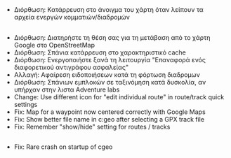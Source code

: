 ##

- Διόρθωση: Κατάρρευση στο άνοιγμα του χάρτη όταν λείπουν τα αρχεία ενεργών κομματιών/διαδρομών

##

- Διόρθωση: Διατηρήστε τη θέση σας για τη μετάβαση από το χάρτη Google στο OpenStreetMap
- Διόρθωση: Σπάνια κατάρρευση στο χαρακτηριστικό cache
- Διόρθωση: Ενεργοποιήστε ξανά τη λειτουργία "Επαναφορά ενός διαφορετικού αντιγράφου ασφαλείας"
- Αλλαγή: Αφαίρεση ειδοποιήσεων κατά τη φόρτωση διαδρομων
- Διόρθωση: Σπάνιων εμπλοκών σε ταξινόμηση κατά δυσκολία, αν υπήρχαν στην λιστα Αdventure labs
- Change: Use different icon for "edit individual route" in route/track quick settings
- Fix: Map for a waypoint now centered correctly with Google Maps
- Fix: Show better file name in c:geo after selecting a GPX track file
- Fix: Remember "show/hide" setting for routes / tracks

##

- Fix: Rare crash on startup of cgeo
